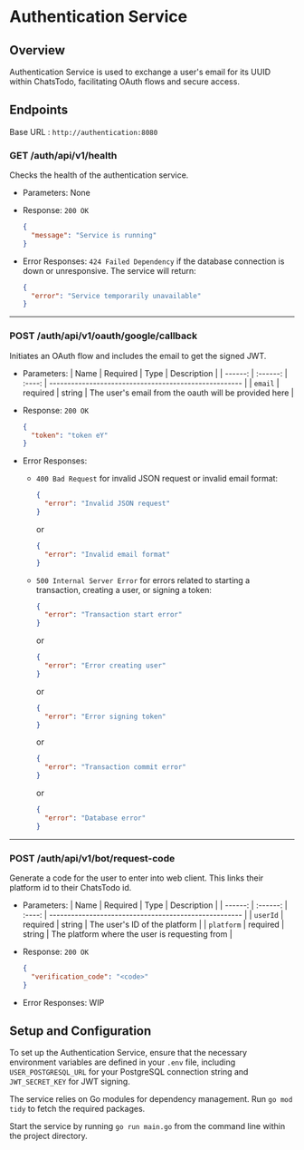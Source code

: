 # Authentication Service

## Overview

Authentication Service is used to exchange a user's email for its UUID within ChatsTodo, facilitating OAuth flows and secure access.

## Endpoints

Base URL : `http://authentication:8080`

### GET /auth/api/v1/health

Checks the health of the authentication service.

- Parameters: None

- Response: `200 OK`

  ```json
  {
    "message": "Service is running"
  }
  ```

- Error Responses: `424 Failed Dependency` if the database connection is down or unresponsive. The service will return:

  ```json
  {
    "error": "Service temporarily unavailable"
  }
  ```

---

### POST /auth/api/v1/oauth/google/callback

Initiates an OAuth flow and includes the email to get the signed JWT.

- Parameters:
  | Name | Required | Type | Description |
  | ------: | :------: | :----: | ----------------------------------------------------- |
  | `email` | required | string | The user's email from the oauth will be provided here |

- Response: `200 OK`
  ```json
  {
    "token": "token eY"
  }
  ```
- Error Responses:
  - `400 Bad Request` for invalid JSON request or invalid email format:
    ```json
    {
      "error": "Invalid JSON request"
    }
    ```
    or
    ```json
    {
      "error": "Invalid email format"
    }
    ```
  - `500 Internal Server Error` for errors related to starting a transaction, creating a user, or signing a token:
    ```json
    {
      "error": "Transaction start error"
    }
    ```
    or
    ```json
    {
      "error": "Error creating user"
    }
    ```
    or
    ```json
    {
      "error": "Error signing token"
    }
    ```
    or
    ```json
    {
      "error": "Transaction commit error"
    }
    ```
    or
    ```json
    {
      "error": "Database error"
    }
    ```

---

### POST /auth/api/v1/bot/request-code

Generate a code for the user to enter into web client. This links their platform id to their ChatsTodo id.

- Parameters:
  | Name | Required | Type | Description |
  | ------: | :------: | :----: | ----------------------------------------------------- |
  | `userId` | required | string | The user's ID of the platform |
  | `platform` | required | string | The platform where the user is requesting from |

- Response: `200 OK`

  ```json
  {
    "verification_code": "<code>"
  }
  ```

- Error Responses: WIP

## Setup and Configuration

To set up the Authentication Service, ensure that the necessary environment variables are defined in your `.env` file, including `USER_POSTGRESQL_URL` for your PostgreSQL connection string and `JWT_SECRET_KEY` for JWT signing.

The service relies on Go modules for dependency management. Run `go mod tidy` to fetch the required packages.

Start the service by running `go run main.go` from the command line within the project directory.

